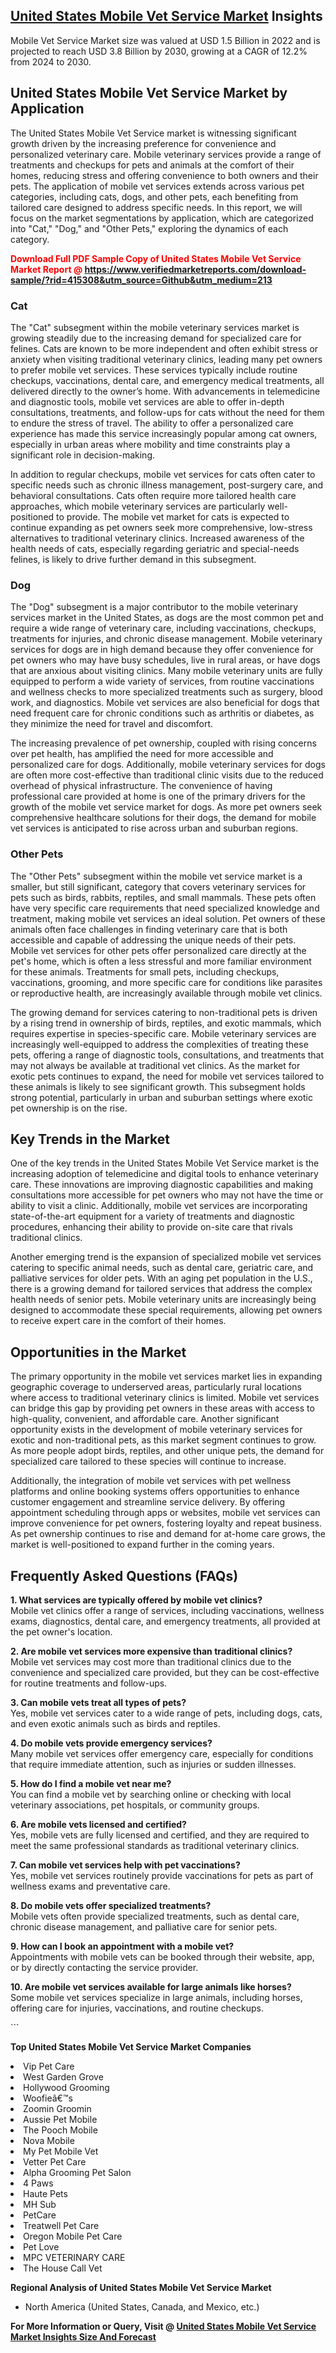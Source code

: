 <h2><a href="https://www.verifiedmarketreports.com/download-sample/?rid=415308&amp;utm_source=Github&amp;utm_medium=213" target="_blank">United States Mobile Vet Service Market</a> Insights</h2><p>Mobile Vet Service Market size was valued at USD 1.5 Billion in 2022 and is projected to reach USD 3.8 Billion by 2030, growing at a CAGR of 12.2% from 2024 to 2030.</p><p><h2>United States Mobile Vet Service Market by Application</h2><p>The United States Mobile Vet Service market is witnessing significant growth driven by the increasing preference for convenience and personalized veterinary care. Mobile veterinary services provide a range of treatments and checkups for pets and animals at the comfort of their homes, reducing stress and offering convenience to both owners and their pets. The application of mobile vet services extends across various pet categories, including cats, dogs, and other pets, each benefiting from tailored care designed to address specific needs. In this report, we will focus on the market segmentations by application, which are categorized into "Cat," "Dog," and "Other Pets," exploring the dynamics of each category. <strong><p><span class=""><span style="color: #ff0000;"><strong>Download Full PDF Sample Copy of United States Mobile Vet Service Market Report</strong> @ </span><a href="https://www.verifiedmarketreports.com/download-sample/?rid=415308&amp;utm_source=Github&amp;utm_medium=213" target="_blank">https://www.verifiedmarketreports.com/download-sample/?rid=415308&amp;utm_source=Github&amp;utm_medium=213</a></span></p></strong></p><h3>Cat</h3><p>The "Cat" subsegment within the mobile veterinary services market is growing steadily due to the increasing demand for specialized care for felines. Cats are known to be more independent and often exhibit stress or anxiety when visiting traditional veterinary clinics, leading many pet owners to prefer mobile vet services. These services typically include routine checkups, vaccinations, dental care, and emergency medical treatments, all delivered directly to the owner’s home. With advancements in telemedicine and diagnostic tools, mobile vet services are able to offer in-depth consultations, treatments, and follow-ups for cats without the need for them to endure the stress of travel. The ability to offer a personalized care experience has made this service increasingly popular among cat owners, especially in urban areas where mobility and time constraints play a significant role in decision-making.</p><p>In addition to regular checkups, mobile vet services for cats often cater to specific needs such as chronic illness management, post-surgery care, and behavioral consultations. Cats often require more tailored health care approaches, which mobile veterinary services are particularly well-positioned to provide. The mobile vet market for cats is expected to continue expanding as pet owners seek more comprehensive, low-stress alternatives to traditional veterinary clinics. Increased awareness of the health needs of cats, especially regarding geriatric and special-needs felines, is likely to drive further demand in this subsegment.</p><h3>Dog</h3><p>The "Dog" subsegment is a major contributor to the mobile veterinary services market in the United States, as dogs are the most common pet and require a wide range of veterinary care, including vaccinations, checkups, treatments for injuries, and chronic disease management. Mobile veterinary services for dogs are in high demand because they offer convenience for pet owners who may have busy schedules, live in rural areas, or have dogs that are anxious about visiting clinics. Many mobile veterinary units are fully equipped to perform a wide variety of services, from routine vaccinations and wellness checks to more specialized treatments such as surgery, blood work, and diagnostics. Mobile vet services are also beneficial for dogs that need frequent care for chronic conditions such as arthritis or diabetes, as they minimize the need for travel and discomfort.</p><p>The increasing prevalence of pet ownership, coupled with rising concerns over pet health, has amplified the need for more accessible and personalized care for dogs. Additionally, mobile veterinary services for dogs are often more cost-effective than traditional clinic visits due to the reduced overhead of physical infrastructure. The convenience of having professional care provided at home is one of the primary drivers for the growth of the mobile vet service market for dogs. As more pet owners seek comprehensive healthcare solutions for their dogs, the demand for mobile vet services is anticipated to rise across urban and suburban regions.</p><h3>Other Pets</h3><p>The "Other Pets" subsegment within the mobile vet service market is a smaller, but still significant, category that covers veterinary services for pets such as birds, rabbits, reptiles, and small mammals. These pets often have very specific care requirements that need specialized knowledge and treatment, making mobile vet services an ideal solution. Pet owners of these animals often face challenges in finding veterinary care that is both accessible and capable of addressing the unique needs of their pets. Mobile vet services for other pets offer personalized care directly at the pet's home, which is often a less stressful and more familiar environment for these animals. Treatments for small pets, including checkups, vaccinations, grooming, and more specific care for conditions like parasites or reproductive health, are increasingly available through mobile vet clinics.</p><p>The growing demand for services catering to non-traditional pets is driven by a rising trend in ownership of birds, reptiles, and exotic mammals, which requires expertise in species-specific care. Mobile veterinary services are increasingly well-equipped to address the complexities of treating these pets, offering a range of diagnostic tools, consultations, and treatments that may not always be available at traditional vet clinics. As the market for exotic pets continues to expand, the need for mobile vet services tailored to these animals is likely to see significant growth. This subsegment holds strong potential, particularly in urban and suburban settings where exotic pet ownership is on the rise.</p><h2>Key Trends in the Market</h2><p>One of the key trends in the United States Mobile Vet Service market is the increasing adoption of telemedicine and digital tools to enhance veterinary care. These innovations are improving diagnostic capabilities and making consultations more accessible for pet owners who may not have the time or ability to visit a clinic. Additionally, mobile vet services are incorporating state-of-the-art equipment for a variety of treatments and diagnostic procedures, enhancing their ability to provide on-site care that rivals traditional clinics.</p><p>Another emerging trend is the expansion of specialized mobile vet services catering to specific animal needs, such as dental care, geriatric care, and palliative services for older pets. With an aging pet population in the U.S., there is a growing demand for tailored services that address the complex health needs of senior pets. Mobile veterinary units are increasingly being designed to accommodate these special requirements, allowing pet owners to receive expert care in the comfort of their homes.</p><h2>Opportunities in the Market</h2><p>The primary opportunity in the mobile vet services market lies in expanding geographic coverage to underserved areas, particularly rural locations where access to traditional veterinary clinics is limited. Mobile vet services can bridge this gap by providing pet owners in these areas with access to high-quality, convenient, and affordable care. Another significant opportunity exists in the development of mobile veterinary services for exotic and non-traditional pets, as this market segment continues to grow. As more people adopt birds, reptiles, and other unique pets, the demand for specialized care tailored to these species will continue to increase.</p><p>Additionally, the integration of mobile vet services with pet wellness platforms and online booking systems offers opportunities to enhance customer engagement and streamline service delivery. By offering appointment scheduling through apps or websites, mobile vet services can improve convenience for pet owners, fostering loyalty and repeat business. As pet ownership continues to rise and demand for at-home care grows, the market is well-positioned to expand further in the coming years.</p><h2>Frequently Asked Questions (FAQs)</h2><p><strong>1. What services are typically offered by mobile vet clinics?</strong><br>Mobile vet clinics offer a range of services, including vaccinations, wellness exams, diagnostics, dental care, and emergency treatments, all provided at the pet owner's location.</p><p><strong>2. Are mobile vet services more expensive than traditional clinics?</strong><br>Mobile vet services may cost more than traditional clinics due to the convenience and specialized care provided, but they can be cost-effective for routine treatments and follow-ups.</p><p><strong>3. Can mobile vets treat all types of pets?</strong><br>Yes, mobile vet services cater to a wide range of pets, including dogs, cats, and even exotic animals such as birds and reptiles.</p><p><strong>4. Do mobile vets provide emergency services?</strong><br>Many mobile vet services offer emergency care, especially for conditions that require immediate attention, such as injuries or sudden illnesses.</p><p><strong>5. How do I find a mobile vet near me?</strong><br>You can find a mobile vet by searching online or checking with local veterinary associations, pet hospitals, or community groups.</p><p><strong>6. Are mobile vets licensed and certified?</strong><br>Yes, mobile vets are fully licensed and certified, and they are required to meet the same professional standards as traditional veterinary clinics.</p><p><strong>7. Can mobile vet services help with pet vaccinations?</strong><br>Yes, mobile vet services routinely provide vaccinations for pets as part of wellness exams and preventative care.</p><p><strong>8. Do mobile vets offer specialized treatments?</strong><br>Mobile vets often provide specialized treatments, such as dental care, chronic disease management, and palliative care for senior pets.</p><p><strong>9. How can I book an appointment with a mobile vet?</strong><br>Appointments with mobile vets can be booked through their website, app, or by directly contacting the service provider.</p><p><strong>10. Are mobile vet services available for large animals like horses?</strong><br>Some mobile vet services specialize in large animals, including horses, offering care for injuries, vaccinations, and routine checkups.</p>```</p><p><strong>Top United States Mobile Vet Service Market Companies</strong></p><div data-test-id=""><p><li>Vip Pet Care</li><li> West Garden Grove</li><li> Hollywood Grooming</li><li> Woofieâ€™s</li><li> Zoomin Groomin</li><li> Aussie Pet Mobile</li><li> The Pooch Mobile</li><li> Nova Mobile</li><li> My Pet Mobile Vet</li><li> Vetter Pet Care</li><li> Alpha Grooming Pet Salon</li><li> 4 Paws</li><li> Haute Pets</li><li> MH Sub</li><li> PetCare</li><li> Treatwell Pet Care</li><li> Oregon Mobile Pet Care</li><li> Pet Love</li><li> MPC VETERINARY CARE</li><li> The House Call Vet</li></p><div><strong>Regional Analysis of&nbsp;United States Mobile Vet Service Market</strong></div><ul><li dir="ltr"><p dir="ltr">North America&nbsp;(United States, Canada, and Mexico, etc.)</p></li></ul><p><strong>For More Information or Query, Visit @&nbsp;</strong><strong><a href="https://www.verifiedmarketreports.com/product/mobile-vet-service-market/?utm_source=Github&amp;utm_medium=213" target="_blank">United States Mobile Vet Service Market Insights Size And Forecast</a></strong></p></div>

